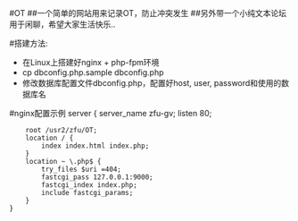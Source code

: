 #OT
##一个简单的网站用来记录OT，防止冲突发生
##另外带一个小纯文本论坛用于闲聊，希望大家生活快乐..

#搭建方法:

* 在Linux上搭建好nginx + php-fpm环境
* cp dbconfig.php.sample dbconfig.php
* 修改数据库配置文件dbconfig.php，配置好host, user, password和使用的数据库名

#nginx配置示例
    server {
        server_name zfu-gv;
        listen 80; 

        root /usr2/zfu/OT;
        location / { 
            index index.html index.php;
        }   
        location ~ \.php$ {
            try_files $uri =404;
            fastcgi_pass 127.0.0.1:9000;
            fastcgi_index index.php;
            include fastcgi_params;
        }
    }
